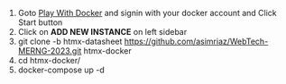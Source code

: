 1. Goto [Play With Docker](https://labs.play-with-docker.com/#) and signin with your docker account and Click Start button
1. Click on __ADD NEW INSTANCE__ on left sidebar
1. git clone -b htmx-datasheet https://github.com/asimriaz/WebTech-MERNG-2023.git htmx-docker
1. cd htmx-docker/  
1. docker-compose up -d



	

